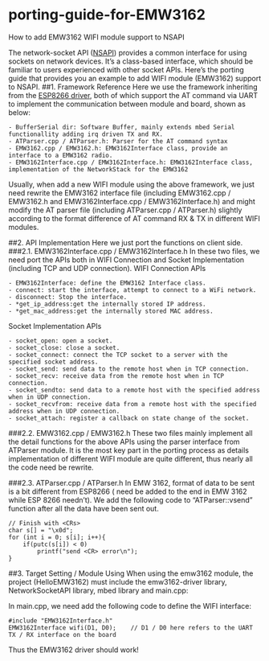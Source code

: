 # porting-guide-for-EMW3162
How to add EMW3162 WIFI module support to NSAPI

The network-socket API ([NSAPI](https://docs.mbed.com/docs/mbed-os-api-reference/en/5.2/APIs/communication/network_sockets/)) provides a common interface for using sockets on network devices. It’s a class-based interface, which should be familiar to users experienced with other socket APIs. Here’s the porting guide that provides you an example to add WIFI module (EMW3162) support to NSAPI.
##1. Framework Reference
Here we use the framework inheriting from the [ESP8266 driver](https://github.com/armmbed/esp8266-driver), both of which support the AT command via UART to implement the communication between module and board, shown as below:
```       
- BufferSerial dir: Software Buffer, mainly extends mbed Serial functionallity adding irq driven TX and RX.
- ATParser.cpp / ATParser.h: Parser for the AT command syntax
- EMW3162.cpp / EMW3162.h: EMW3162Interface class, provide an interface to a EMW3162 radio.
- EMW3162Interface.cpp / EMW3162Interface.h: EMW3162Interface class, implementation of the NetworkStack for the EMW3162
```
Usually, when add a new WIFI module using the above framework, we just need rewrite the EMW3162 interface file (including EMW3162.cpp / EMW3162.h and EMW3162Interface.cpp / EMW3162Interface.h) and might modify the AT parser file (including ATParser.cpp / ATParser.h) slightly according to the format difference of AT command RX & TX in different WIFI modules.

##2. API Implementation
Here we just port the functions on client side.
###2.1. EMW3162Interface.cpp / EMW3162Interface.h
In these two files, we need port the APIs both in WIFI Connection and Socket Implementation (including TCP and UDP connection).
WIFI Connection APIs
```
- EMW3162Interface: define the EMW3162 Interface class.
- connect: start the interface, attempt to connect to a WiFi network.
- disconnect: Stop the interface.
- *get_ip_address:get the internally stored IP address.
- *get_mac_address:get the internally stored MAC address.
```
Socket Implementation APIs
```
- socket_open: open a socket.
- socket_close: close a socket.
- socket_connect: connect the TCP socket to a server with the specified socket address.
- socket_send: send data to the remote host when in TCP connection.
- socket_recv: receive data from the remote host when in TCP connection.
- socket_sendto: send data to a remote host with the specified address when in UDP connection.
- socket_recvfrom: receive data from a remote host with the specified address when in UDP connection.
- socket_attach: register a callback on state change of the socket.
```
###2.2. EMW3162.cpp / EMW3162.h
These two files mainly implement all the detail functions for the above APIs using the parser interface from ATParser module. It is the most key part in the porting process as details implementation of different WIFI module are quite different, thus nearly all the code need be rewrite. 

###2.3. ATParser.cpp / ATParser.h
In EMW 3162, format of data to be sent is a bit different from ESP8266 (<CR> need be added to the end in EMW 3162 while ESP 8266 needn’t). We add the following code to “ATParser::vsend” function after all the data have been sent out.
```
// Finish with <CRs>
char s[] = "\x0d";
for (int i = 0; s[i]; i++){
    if(putc(s[i]) < 0)
        printf("send <CR> error\n");
}
``` 
##3. Target Setting / Module Using
When using the emw3162 module, the project (HelloEMW3162) must include the emw3162-driver library, NetworkSocketAPI library, mbed library and main.cpp:
       
In main.cpp, we need add the following code to define the WIFI interface:
```
#include "EMW3162Interface.h"
EMW3162Interface wifi(D1, D0);    // D1 / D0 here refers to the UART TX / RX interface on the board
```

Thus the EMW3162 driver should work!
